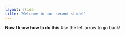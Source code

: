 ```yaml
---
layout: slide
title: "Welcome to our second slide!"
---
```

**Now I know how to do this**
Use the left arrow to go back!
